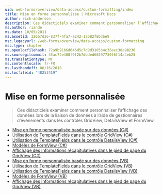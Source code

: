 ```yaml
---
uid: web-forms/overview/data-access/custom-formatting/index
title: Mise en forme personnalisée | Microsoft Docs
author: rick-anderson
description: Ces didacticiels examiner comment personnaliser l’affichage des données lors de la liaison de données à l’aide de gestionnaires d’événements dans les contrôles GridView, DetailsView et FormView.
ms.author: riande
ms.date: 10/05/2011
ms.assetid: 320b7d26-837f-4fa7-a242-1ab82f8bdbe9
msc.legacyurl: /web-forms/overview/data-access/custom-formatting
msc.type: chapter
ms.openlocfilehash: 72a9b91b6d646d5c7d9d3105b4c36eec38a98236
ms.sourcegitcommit: 45ac74e400f9f2b7dbded66297730f6f14a4eb25
ms.translationtype: MT
ms.contentlocale: fr-FR
ms.lasthandoff: 08/16/2018
ms.locfileid: "48253419"
---
```

<a name="custom-formatting"></a>Mise en forme personnalisée
====================
> Ces didacticiels examiner comment personnaliser l’affichage des données lors de la liaison de données à l’aide de gestionnaires d’événements dans les contrôles GridView, DetailsView et FormView.


- [Mise en forme personnalisée basée sur des données (C#)](custom-formatting-based-upon-data-cs.md)
- [Utilisation de TemplateFields dans le contrôle GridView (C#)](using-templatefields-in-the-gridview-control-cs.md)
- [Utilisation de TemplateFields dans le contrôle DetailsView (C#)](using-templatefields-in-the-detailsview-control-cs.md)
- [Modèles de FormView (C#)](using-the-formview-s-templates-cs.md)
- [Affichage des informations récapitulatives dans le pied de page du GridView (C#)](displaying-summary-information-in-the-gridview-s-footer-cs.md)
- [Mise en forme personnalisée basée sur des données (VB)](custom-formatting-based-upon-data-vb.md)
- [Utilisation de TemplateFields dans le contrôle GridView (VB)](using-templatefields-in-the-gridview-control-vb.md)
- [Utilisation de TemplateFields dans le contrôle DetailsView (VB)](using-templatefields-in-the-detailsview-control-vb.md)
- [Modèles de FormView (VB)](using-the-formview-s-templates-vb.md)
- [Affichage des informations récapitulatives dans le pied de page du GridView (VB)](displaying-summary-information-in-the-gridview-s-footer-vb.md)
